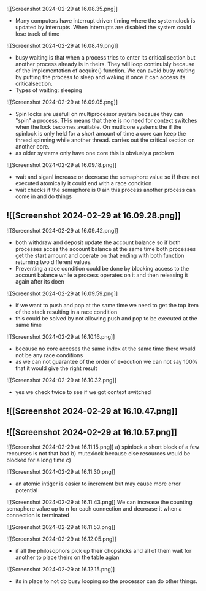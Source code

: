 ![[Screenshot 2024-02-29 at 16.08.35.png]]
- Many computers have interrupt driven timing where the systemclock is updated by interrupts. When interrupts are disabled the system could lose track of time

![[Screenshot 2024-02-29 at 16.08.49.png]]
- busy waiting is that when a process tries to enter its critical section but another process already is in theirs. They will loop continuisly because of the implementation of acquire() function. We can avoid busy waiting by putting the process to sleep and waking it once it can access its criticalsection.
- Types of waiting: sleeping

![[Screenshot 2024-02-29 at 16.09.05.png]]
- Spin locks are usefull on multiprocessor system because they can "spin" a process. THis means that there is no need for context switches when the lock becomes available. On mutlicore systems the if the spinlock is only held for a short amount of time a core can keep the thread spinning while another thread. carries out the critical section on another core.
- as older systems only have one core this is obviusly a problem

![[Screenshot 2024-02-29 at 16.09.18.png]]
- wait and siganl increase or decrease the semaphore value so if there not executed atomically it could end with a race condition
- wait checks if the semaphore is 0 ain this process another process can come in and do things

![[Screenshot 2024-02-29 at 16.09.28.png]]
- 

![[Screenshot 2024-02-29 at 16.09.42.png]]
- both withdraw and deposit update the account balance so if both processes acces the account balance at the same time both processes get the start amount and operate on that ending with both function returning two different values.
- Preventing a race condition could be done by blocking access to the account balance while a process operates on it and then releasing it again after its doen

![[Screenshot 2024-02-29 at 16.09.59.png]]
- if we want to push and pop at the same time we need to get the top item of the stack resulting in a race condition
- this could be solved by not allowing push and pop to be executed at the same time

![[Screenshot 2024-02-29 at 16.10.16.png]]
- because no core acceses the same index at the same time there would not be any race conditions
- as we can not guarantee of the order of execution we can not say 100% that it would give the right result

![[Screenshot 2024-02-29 at 16.10.32.png]]
- yes we check twice to see if we got context switched

![[Screenshot 2024-02-29 at 16.10.47.png]]
- 

![[Screenshot 2024-02-29 at 16.10.57.png]]
- 

![[Screenshot 2024-02-29 at 16.11.15.png]]
a) spinlock a short block of a few recourses is not that bad
b) mutexlock because else resources would be blocked for a long time
c)

![[Screenshot 2024-02-29 at 16.11.30.png]]
- an atomic intiger is easier to increment but may cause more error potential

![[Screenshot 2024-02-29 at 16.11.43.png]]
We can increase the counting semaphore value up to n for each connection and decrease it when a connection is terminated

![[Screenshot 2024-02-29 at 16.11.53.png]]


![[Screenshot 2024-02-29 at 16.12.05.png]]
- if all the philosophors pick up their chopsticks and all of them wait for another to place theirs on the table agian

![[Screenshot 2024-02-29 at 16.12.15.png]]
- its in place to not do busy looping so the processor can do other things. 